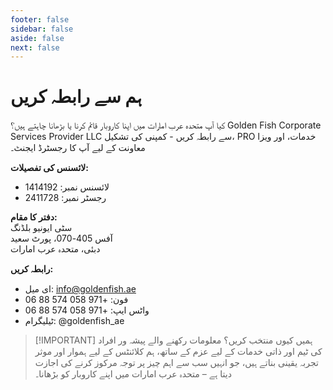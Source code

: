 ```yaml
---
footer: false
sidebar: false
aside: false
next: false
---
```


<!-- <p>
  <img src="/img/Logo.avif" alt="لوگو" width="100" height="100" style="margin-left: 50%;">
</p> -->

# ہم سے رابطہ کریں

کیا آپ متحدہ عرب امارات میں اپنا کاروبار قائم کرنا یا بڑھانا چاہتے ہیں؟ Golden Fish Corporate Services Provider LLC سے رابطہ کریں - کمپنی کی تشکیل، PRO خدمات، اور ویزا معاونت کے لیے آپ کا رجسٹرڈ ایجنٹ۔

**لائسنس کی تفصیلات:**

- لائسنس نمبر: 1414192
- رجسٹر نمبر: 2411728

**دفتر کا مقام:**  
سٹی ایونیو بلڈنگ  
آفس 405-070، پورٹ سعید  
دبئی، متحدہ عرب امارات

**رابطہ کریں:**

- ای میل: info@goldenfish.ae
- فون: +971 058 574 88 06
- واٹس ایپ: +971 058 574 88 06
- ٹیلیگرام: @goldenfish_ae

<!-- WhatsApp us at [+971 058 574 88 06](https://wa.me/message/KDLD4FZVW7EUC1)
Telegram us at [@goldenfish_ae](https://t.me/goldenfish_ae) -->

> [!IMPORTANT] ہمیں کیوں منتخب کریں؟
> معلومات رکھنے والے پیشہ ور افراد کی ٹیم اور ذاتی خدمات کے لیے عزم کے ساتھ، ہم کلائنٹس کے لیے ہموار اور موثر تجربہ یقینی بناتے ہیں، جو انہیں سب سے اہم چیز پر توجہ مرکوز کرنے کی اجازت دیتا ہے – متحدہ عرب امارات میں اپنے کاروبار کو بڑھانا۔

<ContactFormModal 
  formName="رابطہ کریں" 
  buttonText="ہمیں پیغام بھیجیں" 
  formStyle="display: block; margin: 2rem auto;"
  categoryLabel="درکار معاونت کی سطح: *" 
  categoryPlaceholderText="اپنی معاونت کی سطح منتخب کریں"
  messageLabel="ہم آپ کی کیسے مدد کر سکتے ہیں؟ (تجویز کردہ)"
  messagePlaceholderText="براہ کرم اپنی استفسار کی تفصیلات شیئر کریں تاکہ ہم آپ کی ضروریات کے لیے بہترین حل تیار کر سکیں"
  :services="[
  'بنیادی — صرف ابتدائی مشاورت اور رہنمائی',
  'معیاری — مکمل دستاویزات اور عمل کی نگرانی',
  'جامع — آپ کی طرف سے کم سے کم شمولیت کے ساتھ مکمل سروس حل',
  'حسب ضرورت — پیچیدہ تقاضے یا منفرد کاروباری صورتحال',
  ]"
/>